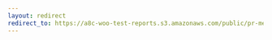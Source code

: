 ```yaml
---
layout: redirect
redirect_to: https://a8c-woo-test-reports.s3.amazonaws.com/public/pr-merge/45349/e2e/index.html
---
```

